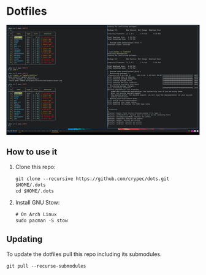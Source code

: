 # Dotfiles

![Screenshot of example desktop](readme_img.png)

## How to use it

1. Clone this repo:

    ```shell
    git clone --recursive https://github.com/crypec/dots.git $HOME/.dots
    cd $HOME/.dots
    ```
2. Install GNU Stow:

    ```shell
    # On Arch Linux
    sudo pacman -S stow
    ```

## Updating
To update the dotfiles pull this repo including its submodules.

```
git pull --recurse-submodules
```

